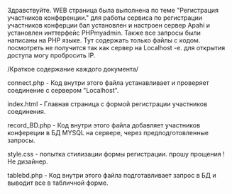 Здравствуйте. 
WEB страница была выполнена по теме "Регистрация участников конференции."
для работы сервиса по регистрации участников конферции бал установлен и настроен сервер Apahi и установлен инттерфейс PHPmyadmin. Также все запросы были написаны на PHP языке. 
Тут содержать только файлы с кодом. посмотреть не получится так как сервер  на Localhost -е. для открытия доступа могу пробросить IP.

/Краткое содержание каждого документа/

connect.php - Код внутри этого файла устанавливает и проверяет соединение с сервером "Localhost".

index.html - Главная страница с формой регистрации участников соединения.

record_BD.php - Код внутри этого файла  добавляет участников конфереции в БД MYSQL на сервере, через предподготовленные запросы.

style.css - попытка стилизации формы регистрации. прошу прощения ! Не дизайнер.

tablebd.php - Код внутри этого файла подготавливает запрос в БД и выводит все в табличной форме.















